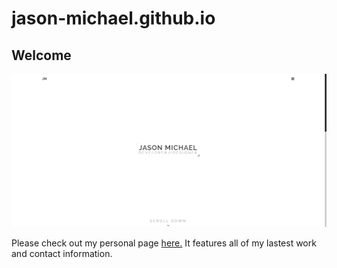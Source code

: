 # jason-michael.github.io

## Welcome

![screenshot](/assets/images/jmsite.png?raw=true)



Please check out my personal page [here.](https://jason-michael.github.io/) It features all of my lastest work and contact information.